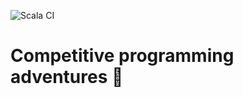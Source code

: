 ![Scala CI](https://github.com/IvanDyachenko/competitive-programming/workflows/Scala%20CI/badge.svg?branch=master)
# Competitive programming adventures :rocket: 
